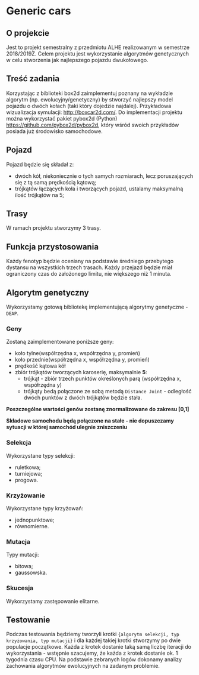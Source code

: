 # Generic cars
## O projekcie
Jest to projekt semestralny z przedmiotu ALHE realizowanym w semestrze 2018/2019Z. 
Celem projektu jest wykorzystanie algorytmów genetycznych w celu stworzenia jak najlepszego pojazdu dwukołowego.

## Treść zadania
Korzystając z biblioteki box2d zaimplementuj poznany na wykładzie algorytm (np. ewolucyjny/genetyczny) 
by stworzyć najlepszy model pojazdu o dwóch kołach (taki który dojedzie najdalej). 
Przykładowa wizualizacja symulacji: http://boxcar2d.com/. Do implementacji projektu można wykorzystać pakiet pybox2d 
(Python) https://github.com/pybox2d/pybox2d, który wśród swoich przykładów posiada już środowisko samochodowe.

## Pojazd
Pojazd będzie się składał z:
* dwóch kół, niekoniecznie o tych samych rozmiarach, lecz poruszających się z tą samą prędkością kątową;
* trójkątów łączących koła i tworzących pojazd, ustalamy maksymalną ilość trójkątów na 5;

## Trasy
W ramach projektu stworzymy 3 trasy. 

## Funkcja przystosowania
Każdy fenotyp będzie oceniany na podstawie średniego przebytego dystansu na wszystkich trzech trasach. 
Każdy przejazd będzie miał ograniczony czas do założonego limitu, nie większego niż 1 minuta. 

## Algorytm genetyczny
Wykorzystamy gotową bibliotekę implementującą algorytmy genetyczne - `DEAP`.

### Geny
Zostaną zaimplementowane poniższe geny:
* koło tylne(współrzędna x, współrzędna y, promień)
* koło przednie(współrzędna x, współrzędna y, promień)
* prędkość kątowa kół
* zbiór trójkątów tworzących karoserię, maksymalnie **5**:
  * trójkąt - zbiór trzech punktów określonych parą (współrzędna x, współrzędna y)
  * trójkąty bedą połączone ze sobą metodą `Distance Joint` - odległość dwóch punktów z dwóch trójkątów będzie stała. 

**Poszczególne wartości genów zostanę znormalizowane do zakresu [0,1]**

**Składowe samochodu będą połączone na stałe - nie dopuszczamy sytuacji w której samochód ulegnie zniszczeniu**

### Selekcja
Wykorzystane typy selekcji:
* ruletkowa;
* turniejowa;
* progowa.


### Krzyżowanie
Wykorzystane typy krzyżowań:
* jednopunktowe;
* równomierne.

### Mutacja
Typy mutacji:
* bitowa;
* gaussowska.


### Skucesja 
Wykorzystamy zastępowanie elitarne.

## Testowanie

Podczas testowania będziemy tworzyli krotki `{algorytm selekcji, typ krzyżowania, typ mutacji}` 
i dla każdej takiej krotki stworzymy po dwie populacje początkowe. 
Każda z krotek dostanie taką samą liczbę iteracji do wykorzystania - wstępnie szacujemy, że każda z krotek dostanie ok. 
1 tygodnia czasu CPU.
Na podstawie zebranych logów dokonamy analizy zachowania algorytmów ewolucyjnych na zadanym problemie.
 

